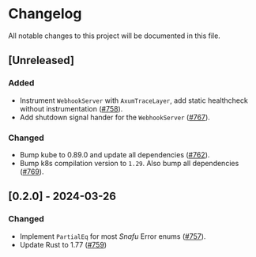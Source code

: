 # Changelog

All notable changes to this project will be documented in this file.

## [Unreleased]

### Added

- Instrument `WebhookServer` with `AxumTraceLayer`, add static healthcheck without instrumentation ([#758]).
- Add shutdown signal hander for the `WebhookServer` ([#767]).

### Changed

- Bump kube to 0.89.0 and update all dependencies ([#762]).
- Bump k8s compilation version to `1.29`. Also bump all dependencies ([#769]).

[#758]: https://github.com/stackabletech/operator-rs/pull/758
[#762]: https://github.com/stackabletech/operator-rs/pull/762
[#767]: https://github.com/stackabletech/operator-rs/pull/767
[#769]: https://github.com/stackabletech/operator-rs/pull/769

## [0.2.0] - 2024-03-26

### Changed

- Implement `PartialEq` for most _Snafu_ Error enums ([#757]).
- Update Rust to 1.77 ([#759])

[#757]: https://github.com/stackabletech/operator-rs/pull/757
[#759]: https://github.com/stackabletech/operator-rs/pull/759
